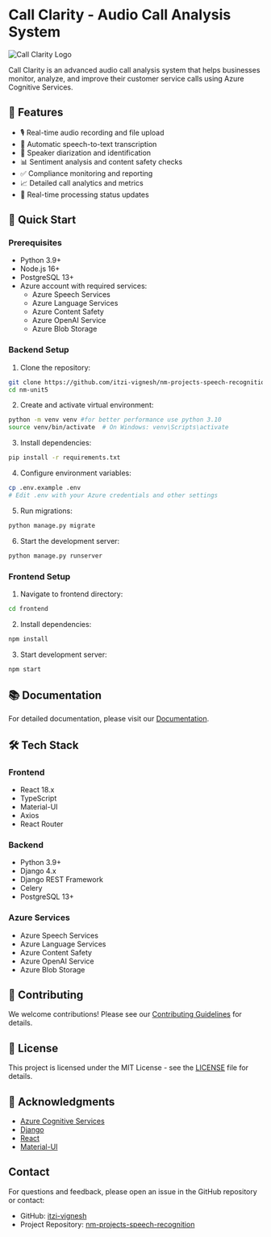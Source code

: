 # Call Clarity - Audio Call Analysis System

![Call Clarity Logo](frontend/public/logo.png)

Call Clarity is an advanced audio call analysis system that helps businesses monitor, analyze, and improve their customer service calls using Azure Cognitive Services.

## 🌟 Features

- 🎙️ Real-time audio recording and file upload
- 📝 Automatic speech-to-text transcription
- 🎯 Speaker diarization and identification
- 📊 Sentiment analysis and content safety checks
- ✅ Compliance monitoring and reporting
- 📈 Detailed call analytics and metrics
- 🔄 Real-time processing status updates

## 🚀 Quick Start

### Prerequisites

- Python 3.9+
- Node.js 16+
- PostgreSQL 13+
- Azure account with required services:
  - Azure Speech Services
  - Azure Language Services
  - Azure Content Safety
  - Azure OpenAI Service
  - Azure Blob Storage

### Backend Setup

1. Clone the repository:
```bash
git clone https://github.com/itzi-vignesh/nm-projects-speech-recognition.git
cd nm-unit5
```

2. Create and activate virtual environment:
```bash
python -m venv venv #for better performance use python 3.10
source venv/bin/activate  # On Windows: venv\Scripts\activate
```

3. Install dependencies:
```bash
pip install -r requirements.txt
```

4. Configure environment variables:
```bash
cp .env.example .env
# Edit .env with your Azure credentials and other settings
```

5. Run migrations:
```bash
python manage.py migrate
```

6. Start the development server:
```bash
python manage.py runserver
```

### Frontend Setup

1. Navigate to frontend directory:
```bash
cd frontend
```

2. Install dependencies:
```bash
npm install
```

3. Start development server:
```bash
npm start
```

## 📚 Documentation

For detailed documentation, please visit our [Documentation](documentation.txt).

## 🛠️ Tech Stack

### Frontend
- React 18.x
- TypeScript
- Material-UI
- Axios
- React Router

### Backend
- Python 3.9+
- Django 4.x
- Django REST Framework
- Celery
- PostgreSQL 13+

### Azure Services
- Azure Speech Services
- Azure Language Services
- Azure Content Safety
- Azure OpenAI Service
- Azure Blob Storage

## 🤝 Contributing

We welcome contributions! Please see our [Contributing Guidelines](CONTRIBUTING.md) for details.

## 📝 License

This project is licensed under the MIT License - see the [LICENSE](LICENSE) file for details.


## 🙏 Acknowledgments

- [Azure Cognitive Services](https://azure.microsoft.com/en-us/services/cognitive-services/)
- [Django](https://www.djangoproject.com/)
- [React](https://reactjs.org/)
- [Material-UI](https://mui.com/)

## Contact
For questions and feedback, please open an issue in the GitHub repository or contact:
- GitHub: [itzi-vignesh](https://github.com/itzi-vignesh)
- Project Repository: [nm-projects-speech-recognition](https://github.com/itzi-vignesh/nm-projects-speech-recognition)